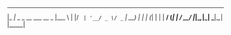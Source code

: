   _____                      ____  
 |_   _|_ _ _ __ ___  __ _  |___ \ 
   | |/ _` | '__/ _ \/ _` |   __) |
   | | (_| | | |  __/ (_| |  / __/ 
   |_|\__,_|_|  \___|\__,_| |_____|
                                   
                                                                     
